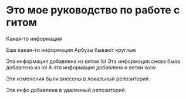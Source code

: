 # Это мое руководство по работе с гитом

Какая-то информация

Еще какая-то информация Арбузы бывают круглые

Эта информация добавлена из ветки lol
Эта информация снова была добавлена из lol
А эта информация добавлена и ветки wow

Эти изменения были внесены в локальный репозиторий.

Эта инфо добавлена в удаленный репозиторий.
